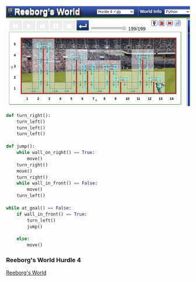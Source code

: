 ![exercise](../img/reeborg03.png) 

```python
def turn_right():
    turn_left()
    turn_left()
    turn_left()

def jump():
    while wall_on_right() == True:
        move()
    turn_right()
    move()
    turn_right()
    while wall_in_front() == False:
        move()
    turn_left()

while at_goal() == False:
    if wall_in_front() == True:
        turn_left()
        jump()
       
    else:
        move()
```

### Reeborg's World Hurdle 4
[ Reeborg's World ](https://reeborg.ca/reeborg.html?lang=en&mode=python&menu=worlds%2Fmenus%2Freeborg_intro_en.json&name=Hurdle%204&url=worlds%2Ftutorial_en%2Fhurdle4.json)
